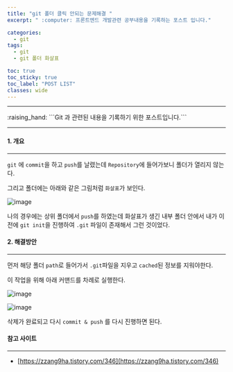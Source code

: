 ```yaml
---
title: "git 폴더 클릭 안되는 문제해결 "
excerpt: " :computer: 프론트엔드 개발관련 공부내용을 기록하는 포스트 입니다."

categories:
  - git
tags:
  - git
  - git 폴더 화살표

toc: true
toc_sticky: true
toc_label: "POST LIST"
classes: wide
---
```


<hr>
:raising_hand:  ```Git 과 관련된 내용을 기록하기 위한 포스트입니다.```
<hr>

#### 1. 개요

---

`git` 에 `commit`을 하고 `push`를 날렸는데 `Repository`에 들어가보니 폴더가 열리지 않는다.

그리고 폴더에는 아래와 같은 그림처럼 `화살표`가 보인다.

![image](https://user-images.githubusercontent.com/56063287/177716924-26c1e806-c412-44a0-8f58-ff58e3eb0069.png)

나의 경우에는 상위 폴더에서 `push`를 하였는데 화살표가 생긴 내부 폴더 안에서 내가 이전에 `git init`을 진행하여 `.git` 파일이 존재해서 그런 것이었다.

#### 2. 해결방안
---

먼저 해당 폴더 `path`로 들어가서 `.git`파일을 지우고 `cached`된 정보를 지워야한다.

이 작업을 위해 아래 커맨드를 차례로 실행한다.

![image](https://user-images.githubusercontent.com/56063287/177717503-f6b98029-a381-4e98-8a5f-b61cfbe6d281.png)

![image](https://user-images.githubusercontent.com/56063287/177717587-775df250-5229-46a1-b5b2-10c4251f4237.png)

삭제가 완료되고 다시 `commit & push` 를 다시 진행하면 된다.

#### 참고 사이트

---

- [https://zzang9ha.tistory.com/346](https://zzang9ha.tistory.com/346)